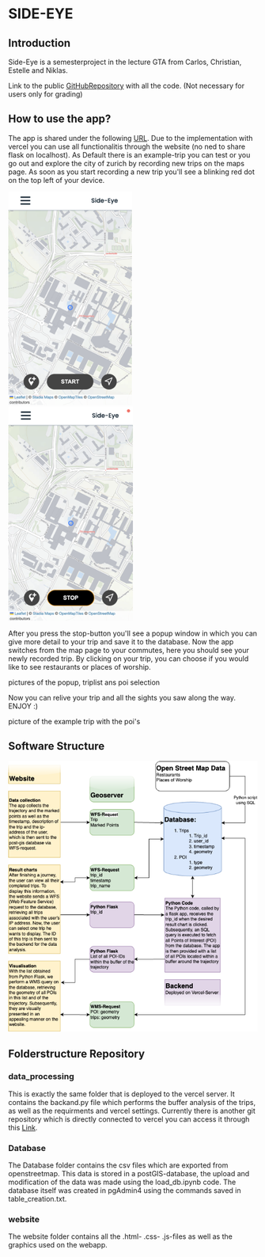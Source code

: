 # SIDE-EYE

## Introduction
Side-Eye is a semesterproject in the lecture GTA from Carlos, Christian, Estelle and Niklas.

Link to the public [GitHubRepository](https://github.com/blc460/GTA8) with all the code. (Not necessary for users only for grading)

## How to use the app?
The app is shared under the following [URL](https://n.ethz.ch/~cblase/gta/index.html). Due to the implementation with vercel you can use all functionalitis through the website (no ned to share flask on localhost). As Default there is an example-trip you can test or you go out and explore the city of zurich by recording new trips on the maps page. As soon as you start recording a new trip you'll see a blinking red dot on the top left of your device.


<p float="left">
  <img src="pictures/homescreen.png" width="250" alt>
  <img src="pictures/picture-tracking.png" width="252" alt>
</p>

After you press the stop-button you'll see a popup window in which you can give more detail to your trip and save it to the database. Now the app switches from the map page to your commutes, here you should see your newly recorded trip. By clicking on your trip, you can choose if you would like to see restaurants or places of worship.

pictures of the popup, triplist ans poi selection

Now you can relive your trip and all the sights you saw along the way. ENJOY :)

picture of the example trip with the poi's

## Software Structure

<img src="pictures/analysis flowchart-group8.png" width="752" alt>

## Folderstructure Repository

### data_processing

This is exactly the same folder that is deployed to the vercel server. It contains the backand.py file which performs the buffer analysis of the trips, as well as the requirments and vercel settings. Currently there is another git repository which is directly connected to vercel you can access it through this [Link](https://github.com/eckertniklas/side-eye-vercel). 

### Database

The Database folder contains the csv files which are exported from openstreetmap. This data is stored in a postGIS-database, the upload and modification of the data was made using the load_db.ipynb code. The database itself was created in pgAdmin4 using the commands saved in table_creation.txt.

### website

The website folder contains all the .html- .css- .js-files as well as the graphics used on the webapp.